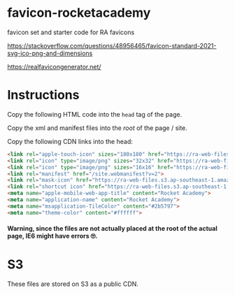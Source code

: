 # favicon-rocketacademy
favicon set and starter code for RA favicons

https://stackoverflow.com/questions/48956465/favicon-standard-2021-svg-ico-png-and-dimensions

https://realfavicongenerator.net/

# Instructions
Copy the following HTML code into the `head` tag of the page.

Copy the xml and manifest files into the *root* of the page / site.

Copy the following CDN links into the head:
```html
<link rel="apple-touch-icon" sizes="180x180" href="https://ra-web-files.s3.ap-southeast-1.amazonaws.com/all/favicons/apple-touch-icon.png?v=2">
<link rel="icon" type="image/png" sizes="32x32" href="https://ra-web-files.s3.ap-southeast-1.amazonaws.com/all/favicons/favicon-32x32.png?v=2">
<link rel="icon" type="image/png" sizes="16x16" href="https://ra-web-files.s3.ap-southeast-1.amazonaws.com/all/favicons/favicon-16x16.png?v=2">
<link rel="manifest" href="/site.webmanifest?v=2">
<link rel="mask-icon" href="https://ra-web-files.s3.ap-southeast-1.amazonaws.com/all/favicons/safari-pinned-tab.svg?v=2" color="#e73c3e">
<link rel="shortcut icon" href="https://ra-web-files.s3.ap-southeast-1.amazonaws.com/all/favicons/favicon.ico?v=2">
<meta name="apple-mobile-web-app-title" content="Rocket Academy">
<meta name="application-name" content="Rocket Academy">
<meta name="msapplication-TileColor" content="#2b5797">
<meta name="theme-color" content="#ffffff">
```

#### Warning, since the files are not actually placed at the root of the actual page, IE6 might have errors 🙄.

# S3
These files are stored on S3 as a public CDN.
